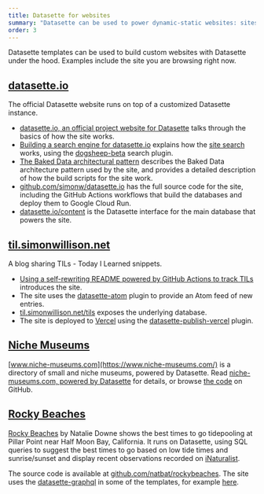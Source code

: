 ```yaml
---
title: Datasette for websites
summary: "Datasette can be used to power dynamic-static websites: sites that run on serverless hosting while providing dynamic data-backed functionality."
order: 3
---
```


Datasette templates can be used to build custom websites with Datasette under the hood. Examples include the site you are browsing right now.

## [datasette.io](https://datasette.io/)

The official Datasette website runs on top of a customized Datasette instance.

- [datasette.io, an official project website for Datasette](https://simonwillison.net/2020/Dec/13/datasette-io/) talks through the basics of how the site works.
- [Building a search engine for datasette.io](https://simonwillison.net/2020/Dec/19/dogsheep-beta/) explains how the [site search](https://datasette.io/-/beta) works, using the [dogsheep-beta](https://datasette.io/plugins/dogsheep-beta) search plugin.
- [The Baked Data architectural pattern](https://simonwillison.net/2021/Jul/28/baked-data/) describes the Baked Data architecture pattern used by the site, and provides a detailed description of how the build scripts for the site work.
- [github.com/simonw/datasette.io](https://github.com/simonw/datasette.io) has the full source code for the site, including the GitHub Actions workflows that build the databases and deploy them to Google Cloud Run.
- [datasette.io/content](https://datasette.io/content) is the Datasette interface for the main database that powers the site.

## [til.simonwillison.net](https://til.simonwillison.net/)

A blog sharing TILs - Today I Learned snippets.

- [Using a self-rewriting README powered by GitHub Actions to track TILs](https://simonwillison.net/2020/Apr/20/self-rewriting-readme/) introduces the site.
- The site uses the [datasette-atom](https://datasette.io/plugins/datasette-atom) plugin to provide an Atom feed of new entries.
- [til.simonwillison.net/tils](https://til.simonwillison.net/tils) exposes the underlying database.
- The site is deployed to [Vercel](https://vercel.com/) using the [datasette-publish-vercel](https://datasette.io/plugins/datasette-publish-vercel) plugin.

## [Niche Museums](https://www.niche-museums.com/)

[www.niche-museums.com](https://www.niche-museums.com/) is a directory of small and niche museums, powered by Datasette. Read [niche-museums.com, powered by Datasette](https://simonwillison.net/2019/Nov/25/niche-museums/) for details, or browse [the code](https://github.com/simonw/museums) on GitHub.

## [Rocky Beaches](https://www.rockybeaches.com/us/pillar-point)

[Rocky Beaches](https://www.rockybeaches.com/us/pillar-point) by Natalie Downe shows the best times to go tidepooling at Pillar Point near Half Moon Bay, California. It runs on Datasette, using SQL queries to suggest the best times to go based on low tide times and sunrise/sunset and display recent observations recorded on [iNaturalist](https://www.inaturalist.org/).

The source code is available at [github.com/natbat/rockybeaches](https://github.com/natbat/rockybeaches). The site uses the [datasette-graphql](https://datasette.io/plugins/datasette-graphql) in some of the templates, for example [here](https://github.com/natbat/rockybeaches/blob/e072d48479f1404baa206ee660ad228d9f95ac7a/templates/row-data-places.html#L273-L290).
